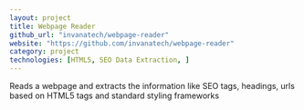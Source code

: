 ```yaml
---
layout: project
title: Webpage Reader
github_url: "invanatech/webpage-reader"
website: "https://github.com/invanatech/webpage-reader"
category: project
technologies: [HTML5, SEO Data Extraction, ]
---
```



Reads a webpage and extracts the information like SEO tags, headings, urls based on HTML5 tags and standard styling frameworks
